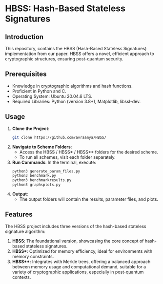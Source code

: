 # HBSS: Hash-Based Stateless Signatures

## Introduction
This repository, contains the HBSS (Hash-Based Stateless Signatures) implementation from our paper. HBSS offers a novel, efficient approach to cryptographic structures, ensuring post-quantum security.

## Prerequisites
- Knowledge in cryptographic algorithms and hash functions.
- Proficient in Python and C.
- Operating System: Ubuntu 20.04.6 LTS.
- Required Libraries: Python (version 3.8+), Matplotlib, libssl-dev.

## Usage
1. **Clone the Project**:
   ```bash
   git clone https://github.com/avraamya/HBSS/
   ```
2. **Navigate to Scheme Folders**:
   - Access the HBSS / HBSS* / HBSS** folders for the desired scheme.
   - To run all schemes, visit each folder separately.
3. **Run Commands**:
   In the terminal, execute:
   ```bash
   python3 generate_param_files.py
   python3 benchmark.py
   python3 benchmarkresults.py
   python3 graphsplots.py
   ```
4. **Output**:
   - The output folders will contain the results, parameter files, and plots.
  
## Features
The HBSS project includes three versions of the hash-based stateless signature algorithm:

1. **HBSS**: The foundational version, showcasing the core concept of hash-based stateless signatures.
2. **HBSS\***: Optimized for memory efficiency, ideal for environments with memory constraints.
3. **HBSS\*\***: Integrates with Merkle trees, offering a balanced approach between memory usage and computational demand, suitable for a variety of cryptographic applications, especially in post-quantum contexts.
